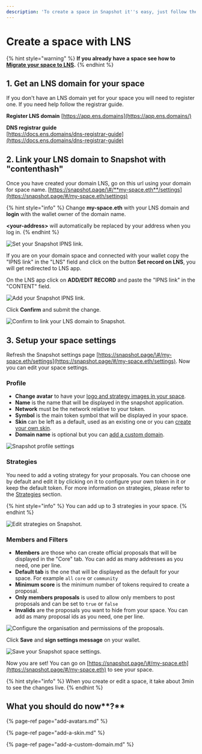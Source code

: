 ```yaml
---
description: 'To create a space in Snapshot it''s easy, just follow these steps.'
---
```


# Create a space with LNS

{% hint style="warning" %}
**If you already have a space see how to** [**Migrate your space to LNS**](migrate-your-space-to-ens.md)**.**
{% endhint %}

## 1. Get an LNS domain for your space

If you don't have an LNS domain yet for your space you will need to register one. If you need help follow the registrar guide.

**Register LNS domain**
[https://app.ens.domains](https://app.ens.domains/)

**DNS registrar guide**  
[https://docs.ens.domains/dns-registrar-guide](https://docs.ens.domains/dns-registrar-guide)

## 2. Link your LNS domain to Snapshot with "contenthash"

Once you have created your domain LNS, go on this url using your domain for space name. [https://snapshot.page/\#/**my-space.eth**/settings](https://snapshot.page/#/my-space.eth/settings)

{% hint style="info" %}
Change **my-space.eth** with your LNS domain and **login** with the wallet owner of the domain name.

**&lt;your-address&gt;** will automatically be replaced by your address when you log in.
{% endhint %}

![Set your Snapshot IPNS link.](../.gitbook/assets/capture-de-cran-2020-12-20-a-11.09.23.png)

If you are on your domain space and connected with your wallet copy the "IPNS link" in the "LNS" field and click on the button **Set record on LNS**, you will get redirected to LNS app.

On the LNS app click on **ADD/EDIT RECORD** and paste the "IPNS link" in the "CONTENT" field.

![Add your Snapshot IPNS link.](../.gitbook/assets/image%20%283%29.png)

Click **Confirm** and submit the change.

![Confirm to link your LNS domain to Snapshot.](../.gitbook/assets/image%20%285%29.png)

## **3. Setup your space settings**

Refresh the Snapshot settings page [https://snapshot.page/\#/my-space.eth/settings](https://snapshot.page/#/my-space.eth/settings). Now you can edit your space settings.

### Profile

* **Change avatar** to have your [logo and strategy images in your space](add-avatars.md#add-your-space-logo-and-strategy-image-s).
* **Name** is the name that will be displayed in the snapshot application.
* **Network** must be the network relative to your token.
* **Symbol** is the main token symbol that will be displayed in your space. 
* **Skin** can be left as a default, used as an existing one or you can [create your own skin](add-a-skin.md#add-your-skin).
* **Domain name** is optional but you can [add a custom domain](add-a-custom-domain.md#add-a-custom-domain).

![Snapshot profile settings](../.gitbook/assets/capture-de-cran-2020-12-20-a-11.47.31.png)

### **Strategies**

You need to add a voting strategy for your proposals. You can choose one by default and edit it by clicking on it to configure your own token in it or keep the default token. For more information on strategies, please refer to the [Strategies](../strategies.md) section.

{% hint style="info" %}
You can add up to 3 strategies in your space.
{% endhint %}

![Edit strategies on Snapshot.](../.gitbook/assets/capture-de-cran-2020-12-20-a-12.19.09.png)

### Members and Filters

* **Members** are those who can create official proposals that will be displayed in the "Core" tab. You can add as many addresses as you need, one per line.
* **Default tab** is the one that will be displayed as the default for your space. For example `all` `core` or `community`
* **Minimum score** is the minimum number of tokens required to create a proposal.
* **Only members proposals** is used to allow only members to post proposals and can be set to `true` or `false`
* **Invalids** are the proposals you want to hide from your space. You can add as many proposal ids as you need, one per line.

![Configure the organisation and permissions of the proposals.](../.gitbook/assets/capture-de-cran-2020-12-20-a-12.25.49.png)

Click **Save** and **sign settings message** on your wallet.

![Save your Snapshot space settings.](../.gitbook/assets/capture-de-cran-2020-12-20-a-12.43.25.png)

Now you are set! You can go on [https://snapshot.page/\#/my-space.eth](https://snapshot.page/#/my-space.eth) to see your space.

{% hint style="info" %}
When you create or edit a space, it take about 3min to see the changes live.
{% endhint %}

## What you should do now**?**

{% page-ref page="add-avatars.md" %}

{% page-ref page="add-a-skin.md" %}

{% page-ref page="add-a-custom-domain.md" %}

